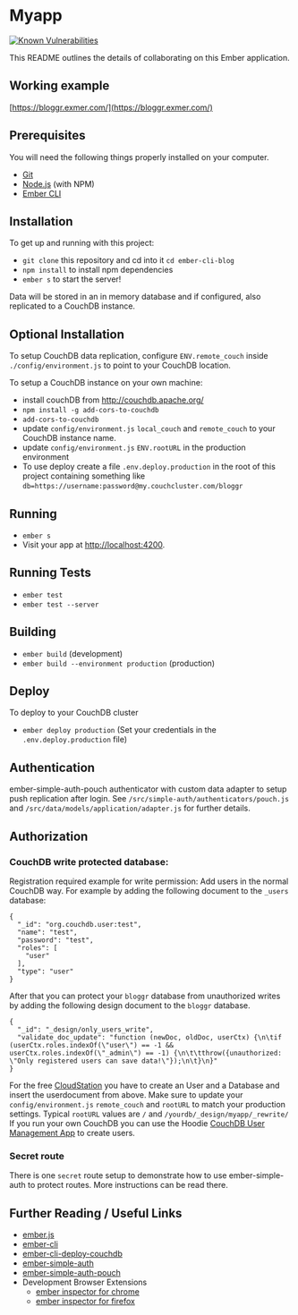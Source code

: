 # Myapp

[![Known Vulnerabilities](https://snyk.io/test/github/broerse/ember-cli-blog/badge.svg)](https://snyk.io/test/github/broerse/ember-cli-blog)

This README outlines the details of collaborating on this Ember application.

## Working example

[https://bloggr.exmer.com/](https://bloggr.exmer.com/)

## Prerequisites

You will need the following things properly installed on your computer.

* [Git](http://git-scm.com/)
* [Node.js](http://nodejs.org/) (with NPM)
* [Ember CLI](http://ember-cli.com/)

## Installation

To get up and running with this project:

* `git clone` this repository and cd into it `cd ember-cli-blog`
* `npm install` to install npm dependencies
* `ember s` to start the server!

Data will be stored in an in memory database and if configured, also replicated to a CouchDB instance.

## Optional Installation

To setup CouchDB data replication, configure `ENV.remote_couch` inside `./config/environment.js` to point to your CouchDB location.

To setup a CouchDB instance on your own machine:

* install couchDB from http://couchdb.apache.org/
* `npm install -g add-cors-to-couchdb`
* `add-cors-to-couchdb`
* update `config/environment.js` `local_couch` and `remote_couch` to your CouchDB
  instance name.
* update `config/environment.js` `ENV.rootURL` in the production environment
* To use deploy create a file `.env.deploy.production` in the root of this project containing something like `db=https://username:password@my.couchcluster.com/bloggr`


## Running

* `ember s`
* Visit your app at [http://localhost:4200](http://localhost:4200).

## Running Tests

* `ember test`
* `ember test --server`


## Building

* `ember build` (development)
* `ember build --environment production` (production)

## Deploy

To deploy to your CouchDB cluster

* `ember deploy production` (Set your credentials in the `.env.deploy.production` file)

## Authentication

ember-simple-auth-pouch authenticator with custom data adapter to setup push replication after login. See `/src/simple-auth/authenticators/pouch.js` and `/src/data/models/application/adapter.js` for further details.

## Authorization

### CouchDB write protected database:

Registration required example for write permission: Add users in the normal CouchDB way.
For example by adding the following document to the `_users` database:
```
{
  "_id": "org.couchdb.user:test",
  "name": "test",
  "password": "test",
  "roles": [
    "user"
  ],
  "type": "user"
}
```

After that you can protect your `bloggr` database from unauthorized writes by adding the following design document to the `bloggr` database.
```
{
  "_id": "_design/only_users_write",
  "validate_doc_update": "function (newDoc, oldDoc, userCtx) {\n\tif (userCtx.roles.indexOf(\"user\") == -1 && userCtx.roles.indexOf(\"_admin\") == -1) {\n\t\tthrow({unauthorized: \"Only registered users can save data!\"});\n\t}\n}"
}
```

For the free [CloudStation](https://cloudstation.com) you have to create an User and a Database and insert the userdocument from above. Make sure to update your `config/environment.js` `remote_couch` and `rootURL` to match your production settings. Typical `rootURL` values are `/` and `/yourdb/_design/myapp/_rewrite/` If you run your own CouchDB you can use the Hoodie [CouchDB User Management App](https://gr2m.github.io/couchdb-user-management-app/) to create users.

### Secret route

There is one `secret` route setup to demonstrate how to use ember-simple-auth to protect routes. More instructions can be read there.

## Further Reading / Useful Links

* [ember.js](http://emberjs.com/)
* [ember-cli](http://ember-cli.com/)
* [ember-cli-deploy-couchdb](https://github.com/martinic/ember-cli-deploy-couchdb)
* [ember-simple-auth](https://ember-simple-auth.com/)
* [ember-simple-auth-pouch](https://github.com/martinic/ember-simple-auth-pouch)
* Development Browser Extensions
  * [ember inspector for chrome](https://chrome.google.com/webstore/detail/ember-inspector/bmdblncegkenkacieihfhpjfppoconhi)
  * [ember inspector for firefox](https://addons.mozilla.org/en-US/firefox/addon/ember-inspector/)
